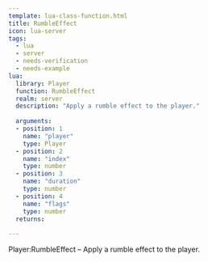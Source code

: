 ```yaml
---
template: lua-class-function.html
title: RumbleEffect
icon: lua-server
tags:
  - lua
  - server
  - needs-verification
  - needs-example
lua:
  library: Player
  function: RumbleEffect
  realm: server
  description: "Apply a rumble effect to the player."
  
  arguments:
  - position: 1
    name: "player"
    type: Player
  - position: 2
    name: "index"
    type: number
  - position: 3
    name: "duration"
    type: number
  - position: 4
    name: "flags"
    type: number
  returns:
    
---
```


<div class="lua__search__keywords">
Player:RumbleEffect &#x2013; Apply a rumble effect to the player.
</div>
